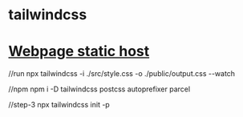 # tailwindcss
# [Webpage static host](https://devang-atliq.github.io/tailwindcss/)

//run
npx tailwindcss -i ./src/style.css -o ./public/output.css --watch

//npm
npm i -D tailwindcss postcss autoprefixer parcel

//step-3
npx tailwindcss init -p